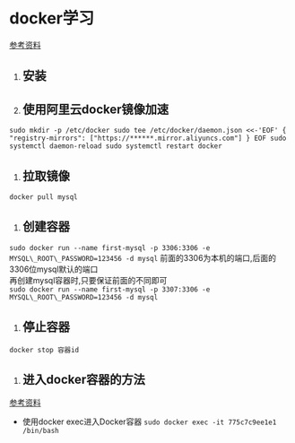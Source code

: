 # docker学习
[参考资料](http://imcjy.com/)<br/>
1. ## 安装
1. ## 使用阿里云docker镜像加速
``
sudo mkdir -p /etc/docker
sudo tee /etc/docker/daemon.json <<-'EOF'
{
  "registry-mirrors": ["https://******.mirror.aliyuncs.com"]
}
EOF
sudo systemctl daemon-reload
sudo systemctl restart docker
``
1. ## 拉取镜像
``
docker pull mysql
``
1. ## 创建容器
``
sudo docker run --name first-mysql -p 3306:3306 -e MYSQL\_ROOT\_PASSWORD=123456 -d mysql
``
前面的3306为本机的端口,后面的3306位mysql默认的端口<br/>
再创建mysql容器时,只要保证前面的不同即可<br/>
``
sudo docker run --name first-mysql -p 3307:3306 -e MYSQL\_ROOT\_PASSWORD=123456 -d mysql
``

1. ## 停止容器
``
docker stop 容器id
``

1. ## 进入docker容器的方法
[参考资料](https://www.cnblogs.com/xhyan/p/6593075.html)
* 使用docker exec进入Docker容器
``
sudo docker exec -it 775c7c9ee1e1 /bin/bash 
``
